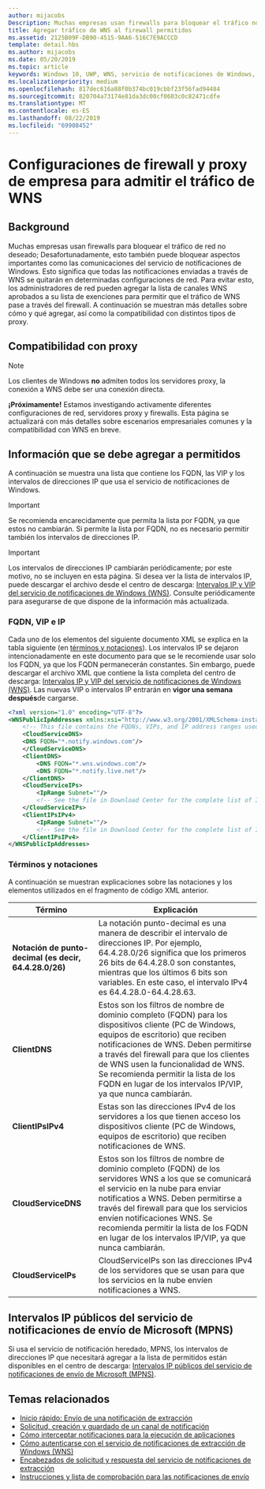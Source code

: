 ```yaml
---
author: mijacobs
Description: Muchas empresas usan firewalls para bloquear el tráfico no deseado. Este documento describe cómo permitir que el tráfico de WNS pase a través de firewalls.
title: Agregar tráfico de WNS al firewall permitidos
ms.assetid: 2125B09F-DB90-4515-9AA6-516C7E9ACCCD
template: detail.hbs
ms.author: mijacobs
ms.date: 05/20/2019
ms.topic: article
keywords: Windows 10, UWP, WNS, servicio de notificaciones de Windows, notificación, Windows, firewall, solución de problemas, IP, tráfico, empresa, red, IPv4, VIP, FQDN, dirección IP pública
ms.localizationpriority: medium
ms.openlocfilehash: 817dec616a88f0b374bc019cbbf23f56fad94484
ms.sourcegitcommit: 820704a73174e81da3dc00cf0603c0c82471cdfe
ms.translationtype: MT
ms.contentlocale: es-ES
ms.lasthandoff: 08/22/2019
ms.locfileid: "69908452"
---
```

# <a name="enterprise-firewall-and-proxy-configurations-to-support-wns-traffic"></a>Configuraciones de firewall y proxy de empresa para admitir el tráfico de WNS

## <a name="background"></a>Background
Muchas empresas usan firewalls para bloquear el tráfico de red no deseado; Desafortunadamente, esto también puede bloquear aspectos importantes como las comunicaciones del servicio de notificaciones de Windows. Esto significa que todas las notificaciones enviadas a través de WNS se quitarán en determinadas configuraciones de red. Para evitar esto, los administradores de red pueden agregar la lista de canales WNS aprobados a su lista de exenciones para permitir que el tráfico de WNS pase a través del firewall. A continuación se muestran más detalles sobre cómo y qué agregar, así como la compatibilidad con distintos tipos de proxy.

## <a name="proxy-support"></a>Compatibilidad con proxy

> [!Note] 
Los clientes de Windows **no** admiten todos los servidores proxy, la conexión a WNS debe ser una conexión directa.

**¡Próximamente!** Estamos investigando activamente diferentes configuraciones de red, servidores proxy y firewalls. Esta página se actualizará con más detalles sobre escenarios empresariales comunes y la compatibilidad con WNS en breve.


## <a name="what-information-should-be-added-to-the-allowlist"></a>Información que se debe agregar a permitidos
A continuación se muestra una lista que contiene los FQDN, las VIP y los intervalos de direcciones IP que usa el servicio de notificaciones de Windows. 

> [!IMPORTANT]
> Se recomienda encarecidamente que permita la lista por FQDN, ya que estos no cambiarán. Si permite la lista por FQDN, no es necesario permitir también los intervalos de direcciones IP.

> [!IMPORTANT]
> Los intervalos de direcciones IP cambiarán periódicamente; por este motivo, no se incluyen en esta página. Si desea ver la lista de intervalos IP, puede descargar el archivo desde el centro de descarga: [Intervalos IP y VIP del servicio de notificaciones de Windows (WNS)](https://www.microsoft.com/download/details.aspx?id=44238). Consulte periódicamente para asegurarse de que dispone de la información más actualizada. 


### <a name="fqdns-vips-and-ips"></a>FQDN, VIP e IP
Cada uno de los elementos del siguiente documento XML se explica en la tabla siguiente (en [términos y notaciones](#terms-and-notations)). Los intervalos IP se dejaron intencionadamente en este documento para que se le recomiende usar solo los FQDN, ya que los FQDN permanecerán constantes. Sin embargo, puede descargar el archivo XML que contiene la lista completa del centro de descarga: [Intervalos IP y VIP del servicio de notificaciones de Windows (WNS)](https://www.microsoft.com/download/details.aspx?id=44238). Las nuevas VIP o intervalos IP entrarán en **vigor una semana después**de cargarse.

```XML
<?xml version="1.0" encoding="UTF-8"?>
<WNSPublicIpAddresses xmlns:xsi="http://www.w3.org/2001/XMLSchema-instance" xmlns:xsd="http://www.w3.org/2001/XMLSchema">
    <!-- This file contains the FQDNs, VIPs, and IP address ranges used by the Windows Notification Service. A new text file will be uploaded every time a new VIP or IP range is released in production.  Please copy the below information and perform the necessary changes on your site. Endpoints in CloudService nodes are used for cloud services to send notifications to WNS. Endpoints in Client nodes are used by devices to receive notifications from WNS. --> 
    <CloudServiceDNS>
    <DNS FQDN="*.notify.windows.com"/>
    </CloudServiceDNS>
    <ClientDNS>
        <DNS FQDN="*.wns.windows.com"/>
        <DNS FQDN="*.notify.live.net"/>
    </ClientDNS>
    <CloudServiceIPs>
        <IpRange Subnet=""/>
        <!-- See the file in Download Center for the complete list of IP ranges -->
    </CloudServiceIPs>
    <ClientIPsIPv4>
        <IpRange Subnet=""/>
        <!-- See the file in Download Center for the complete list of IP ranges -->
    </ClientIPsIPv4>
</WNSPublicIpAddresses>

```

### <a name="terms-and-notations"></a>Términos y notaciones
A continuación se muestran explicaciones sobre las notaciones y los elementos utilizados en el fragmento de código XML anterior.

| Término | Explicación |
|---|---|
| **Notación de punto-decimal (es decir, 64.4.28.0/26)** | La notación punto-decimal es una manera de describir el intervalo de direcciones IP. Por ejemplo, 64.4.28.0/26 significa que los primeros 26 bits de 64.4.28.0 son constantes, mientras que los últimos 6 bits son variables.  En este caso, el intervalo IPv4 es 64.4.28.0-64.4.28.63. |
| **ClientDNS** | Estos son los filtros de nombre de dominio completo (FQDN) para los dispositivos cliente (PC de Windows, equipos de escritorio) que reciben notificaciones de WNS. Deben permitirse a través del firewall para que los clientes de WNS usen la funcionalidad de WNS.  Se recomienda permitir la lista de los FQDN en lugar de los intervalos IP/VIP, ya que nunca cambiarán. |
| **ClientIPsIPv4** | Estas son las direcciones IPv4 de los servidores a los que tienen acceso los dispositivos cliente (PC de Windows, equipos de escritorio) que reciben notificaciones de WNS. |
| **CloudServiceDNS** | Estos son los filtros de nombre de dominio completo (FQDN) de los servidores WNS a los que se comunicará el servicio en la nube para enviar notificatios a WNS. Deben permitirse a través del firewall para que los servicios envíen notificaciones WNS.  Se recomienda permitir la lista de los FQDN en lugar de los intervalos IP/VIP, ya que nunca cambiarán.|
| **CloudServiceIPs** | CloudServiceIPs son las direcciones IPv4 de los servidores que se usan para que los servicios en la nube envíen notificaciones a WNS.  |


## <a name="microsoft-push-notifications-service-mpns-public-ip-ranges"></a>Intervalos IP públicos del servicio de notificaciones de envío de Microsoft (MPNS)
Si usa el servicio de notificación heredado, MPNS, los intervalos de direcciones IP que necesitará agregar a la lista de permitidos están disponibles en el centro de descarga: [Intervalos IP públicos del servicio de notificaciones de envío de Microsoft (MPNS)](https://www.microsoft.com/download/details.aspx?id=44535).


## <a name="related-topics"></a>Temas relacionados

* [Inicio rápido: Envío de una notificación de extracción](https://docs.microsoft.com/previous-versions/windows/apps/hh868252(v=win.10))
* [Solicitud, creación y guardado de un canal de notificación](https://docs.microsoft.com/previous-versions/windows/apps/hh465412(v=win.10))
* [Cómo interceptar notificaciones para la ejecución de aplicaciones](https://docs.microsoft.com/previous-versions/windows/apps/jj709907(v=win.10))
* [Cómo autenticarse con el servicio de notificaciones de extracción de Windows (WNS)](https://docs.microsoft.com/previous-versions/windows/apps/hh465407(v=win.10))
* [Encabezados de solicitud y respuesta del servicio de notificaciones de extracción](https://docs.microsoft.com/previous-versions/windows/apps/hh465435(v=win.10))
* [Instrucciones y lista de comprobación para las notificaciones de envío](https://docs.microsoft.com/windows/uwp/controls-and-patterns/tiles-and-notifications-windows-push-notification-services--wns--overview)
 
